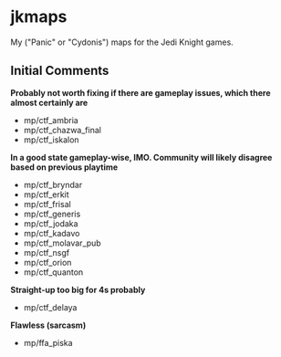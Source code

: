 # jkmaps
My ("Panic" or "Cydonis") maps for the Jedi Knight games.

## Initial Comments

**Probably not worth fixing if there are gameplay issues, which there almost certainly are**
- mp/ctf_ambria
- mp/ctf_chazwa_final
- mp/ctf_iskalon

**In a good state gameplay-wise, IMO. Community will likely disagree based on previous playtime**

- mp/ctf_bryndar
- mp/ctf_erkit
- mp/ctf_frisal
- mp/ctf_generis
- mp/ctf_jodaka
- mp/ctf_kadavo
- mp/ctf_molavar_pub
- mp/ctf_nsgf
- mp/ctf_orion
- mp/ctf_quanton

**Straight-up too big for 4s probably**

- mp/ctf_delaya

**Flawless (sarcasm)**
- mp/ffa_piska

